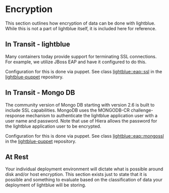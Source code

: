 # Encryption
This section outlines how encryption of data can be done with lightblue.  While this is not a part of lightblue itself, it is included here for reference.

## In Transit - lightblue
Many containers today provide support for terminating SSL connections.  For example, we utilize JBoss EAP and have it configured to do this.

Configuration for this is done via puppet.  See class [lightblue::eap::ssl](https://github.com/lightblue-platform/lightblue-puppet/blob/master/manifests/eap/ssl.pp) in the [lightblue-puppet](https://github.com/lightblue-platform/lightblue-puppet) repository.

## In Transit - Mongo DB
The community version of Mongo DB starting with version 2.6 is built to include SSL capabilities.  MongoDB uses the MONGODB-CR challenge-response mechanism to authenticate the lightblue application user with a user name and password.  Note that use of Hiera allows the password for the lightblue application user to be encrypted.

Configuration for this is done via puppet.  See class [lightblue::eap::mongossl](https://github.com/lightblue-platform/lightblue-puppet/blob/master/manifests/eap/mongosslssl.pp) in the [lightblue-puppet](https://github.com/lightblue-platform/lightblue-puppet) repository.

## At Rest
Your individual deployment environment will dictate what is possible around disk and/or host encryption.  This section exists just to state that it is possible and something to evaluate based on the classification of data your deployment of lightblue will be storing.
